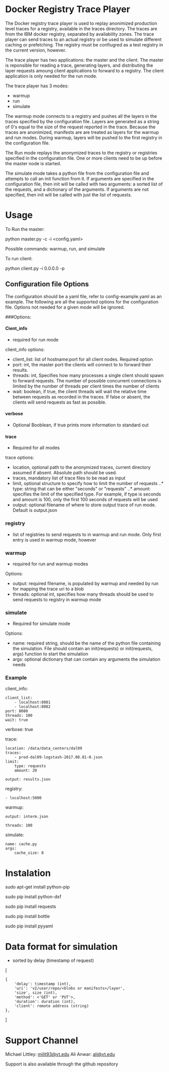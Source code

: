 # Docker Registry Trace Player

The Docker registry trace player is used to replay anonimized production level traces for a registry, available in the traces directory.
The traces are from the IBM docker registry, separated by availability zones.
The trace player can send traces to an actual registry or be used to simulate different caching or prefetching. The registry must be confiugred as a test registry in the current version, however.

The trace player has two applications: the master and the client. The master is reponsible for reading a trace, generating layers, and distributing the layer requests amoung client applications to forward to a registry. The client application is only needed for the run mode.

The trace player has 3 modes:

* warmup
* run
* simulate

The warmup mode connects to a registry and pushes all the layers in the traces specified by the configuration file. Layers are generated as a string of 0's equal to the size of the request reported in the trace. Because the traces are anonimized, manifests are are treated as layers for the warmup and run modes. During warmup, layers will be pushed to the first registry in the configuration file.

The Run mode replays the anonymized traces to the registry or registries specified in the configuration file. One or more clients need to be up before the master node is started.

The simulate mode takes a python file from the configuration file and attempts to call an init function from it. If arguments are specified in the configuration file, then init will be called with two arguments: a sorted list of the requests, and a dictionary of the arguments. If arguments are not specified, then init will be called with just the list of requests.

# Usage

To Run the master:

python master.py -c <command> -i <config.yaml>

Possible commands: warmup, run, and simulate

To run client:

python client.py -i 0.0.0.0 -p <port number>

## Configuration file Options

The configuration should be a yaml file, refer to config-example.yaml as an example. The following are all the supported options for the configuration file. Options not needed for a given mode will be ignored.

###Options:

#### Cient_info

* required for run mode

client_info options:

* client_list: list of hostname:port for all client nodes. Required option
* port: int, the master port the clients will connect to to forward their results.
* threads: int, Specifies how many processes a single client should spawn to forward requests. The number of possible concurrent connections is limited by the number of threads per client times the number of clients
* wait: boolean, if true, the client threads will wait the relative time between requests as recorded in the traces. If false or absent, the clients will send requests as fast as possible.

#### verbose
* Optional Booblean, if true prints more information to standard out

#### trace
* Required for all modes

trace options:

* location, optional path to the anonymized traces, current directory assumed if absent. Absolute path should be used.
* traces, mandatory list of trace files to be read as input
* limit, optional structure to specify how to limit the number of requests
..* type: string that can be either "seconds" or "requests" 
..* amount: specifies the limit of the specified type. For example, if type is seconds and amount is 100, only the first 100 seconds of requests will be used
* output: optional filename of where to store output trace of run mode. Default is output.json

### registry

* list of registries to send requests to in warmup and run mode. Only first entry is used in warmup mode, however

### warmup

* required for run and warmup modes

Options:

* output: required filename, is populated by warmup and needed by run for mapping the trace uri to a blob
* threads: optional int, specifies how many threads should be used to send requests to registry in warmup mode

### simulate

* Required for simulate mode

Options:

* name: required string, should be the name of the python file containing the simulation. File should contain an init(requests) or init(requests, args) function to start the simulation
* args: optional dictionary that can contain any arguments the simulation needs

### Example


client_info:

    client_list:
        - localhost:8081
        - localhost:8082
    port: 8080
    threads: 100
    wait: true

verbose: true

trace:

    location: /data/data_centers/dal09
    traces:
        - prod-dal09-logstash-2017.08.01-0.json
    limit:
        type: requests
        amount: 20

    output: results.json

registry:

    - localhost:5000

warmup:

    output: interm.json

    threads: 100

simulate:

    name: cache.py
    args:
        cache_size: 8


# Instalation

sudo apt-get install python-pip

sudo pip install python-dxf

sudo pip install requests

sudo pip install bottle

sudo pip install pyyaml

# Data format for simulation
* sorted by delay (timestamp of request)

[

    {
        'delay': timestamp (int),
        'uri': 'v2/user/repo/<blobs or manifests>/layer',
        'size', size (int),
        'method': <'GET' or 'PUT'>,
        'duration': duration (int),
        'client': remote address (string)
    },
]

# Support Channel

Michael Littley: milit93@vt.edu
Ali Anwar: ali@vt.edu

Support is also available through the github repository
